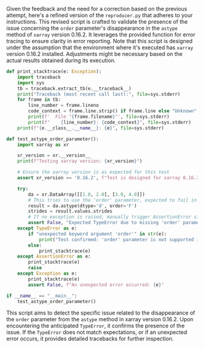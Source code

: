 Given the feedback and the need for a correction based on the previous attempt, here's a refined version of the `reproducer.py` that adheres to your instructions. This revised script is crafted to validate the presence of the issue concerning the `order` parameter's disappearance in the `astype` method of `xarray` version 0.16.2. It leverages the provided function for error tracing to ensure clarity in error reporting. Note that this script is designed under the assumption that the environment where it's executed has `xarray` version 0.16.2 installed. Adjustments might be necessary based on the actual results obtained during its execution.

```python
def print_stacktrace(e: Exception):
    import traceback
    import sys
    tb = traceback.extract_tb(e.__traceback__)
    print("Traceback (most recent call last):", file=sys.stderr)
    for frame in tb:
        line_number = frame.lineno
        code_context = frame.line.strip() if frame.line else "Unknown"
        print(f'  File "{frame.filename}"', file=sys.stderr)
        print(f"    {line_number}: {code_context}", file=sys.stderr)
    print(f"{e.__class__.__name__}: {e}", file=sys.stderr)

def test_astype_order_parameter():
    import xarray as xr

    xr_version = xr.__version__
    print(f"Testing xarray version: {xr_version}")

    # Ensure the xarray version is as expected for this test
    assert xr_version == '0.16.2', f"Test is designed for xarray 0.16.2, but found version {xr_version}"

    try:
        da = xr.DataArray([[1.0, 2.0], [3.0, 4.0]])
        # This tries to use the 'order' parameter, expected to fail in version 0.16.2
        result = da.astype(dtype='d', order='F')
        strides = result.values.strides
        # If no exception is raised, manually trigger AssertionError since the test expects failure
        assert False, "Expected TypeError due to missing 'order' parameter was not raised."
    except TypeError as e:
        if "unexpected keyword argument 'order'" in str(e):
            print("Test confirmed: 'order' parameter is not supported in this version.")
        else:
            print_stacktrace(e)
    except AssertionError as e:
        print_stacktrace(e)
        raise
    except Exception as e:
        print_stacktrace(e)
        assert False, f"An unexpected error occurred: {e}"

if __name__ == "__main__":
    test_astype_order_parameter()
```

This script aims to detect the specific issue related to the disappearance of the `order` parameter from the `astype` method in xarray version 0.16.2. Upon encountering the anticipated `TypeError`, it confirms the presence of the issue. If the `TypeError` does not match expectations, or if an unexpected error occurs, it provides detailed tracebacks for further inspection.
